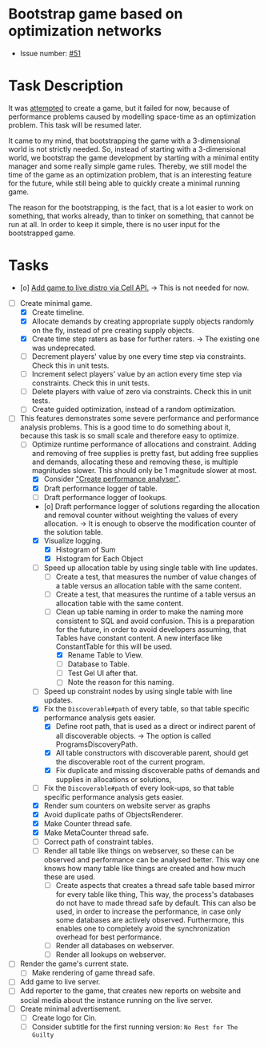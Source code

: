 # Bootstrap game based on optimization networks
* Issue number: [\#51](https://codeberg.org/splitcells-net/net.splitcells.network.community/issues/51)
# Task Description
It was [attempted](task-archive/2022-12-21-1-create-game-based-on-optimization-networks.md) to create a game,
but it failed for now, because of performance problems caused by modelling space-time as an optimization problem.
This task will be resumed later.

It came to my mind, that bootstrapping the game with a 3-dimensional world is not strictly needed.
So, instead of starting with a 3-dimensional world,
we bootstrap the game development by starting with a minimal entity manager and some really simple game rules.
Thereby, we still model the time of the game as an optimization problem,
that is an interesting feature for the future,
while still being able to quickly create a minimal running game.

The reason for the bootstrapping,
is the fact, that is a lot easier to work on something,
that works already,
than to tinker on something, that cannot be run at all.
In order to keep it simple, there is no user input for the bootstrapped game.
# Tasks
* [o] [Add game to live distro via Cell API.](../compatibility-portability-and-adaptability/2024-08-06-establish-cell-api.md) -> This is not needed for now.
* [ ] Create minimal game. 
    * [x] Create timeline.
    * [x] Allocate demands by creating appropriate supply objects randomly on the fly, instead of pre creating supply objects.
    * [x] Create time step raters as base for further raters. -> The existing one was undeprecated.
    * [ ] Decrement players' value by one every time step  via constraints. Check this in unit tests.
    * [ ] Increment select players' value by an action every time step  via constraints. Check this in unit tests.
    * [ ] Delete players with value of zero via constraints. Check this in unit tests.
    * [ ] Create guided optimization, instead of a random optimization.
* [ ] This features demonstrates some severe performance and performance analysis problems.
  This is a good time to do something about it, because this task is so small scale and therefore easy to optimize. 
    * [ ] Optimize runtime performance of allocations and constraint.
      Adding and removing of free supplies is pretty fast,
      but adding free supplies and demands, allocating these and removing these, is multiple magnitudes slower.
      This should only be 1 magnitude slower at most.
        * [x] Consider ["Create performance analyser"](../performance-engineering/2023-06-06-create-performance-analyser.md).
        * [x] Draft performance logger of table.
        * [ ] Draft performance logger of lookups.
        * [o] Draft performance logger of solutions regarding the allocation and removal counter without weighting the values of every allocation.
          -> It is enough to observe the modification counter of the solution table.
        * [x] Visualize logging.
            * [x] Histogram of Sum
            * [x] Histogram for Each Object
        * [ ] Speed up allocation table by using single table with line updates.
            * [ ] Create a test, that measures the number of value changes of a table versus an allocation table with the same content.
            * [ ] Create a test, that measures the runtime of a table versus an allocation table with the same content.
            * [ ] Clean up table naming in order to make the naming more consistent to SQL and avoid confusion.
              This is a preparation for the future, in order to avoid developers assuming, that Tables have constant content.
              A new interface like ConstantTable for this will be used.
                * [x] Rename Table to View.
                * [ ] Database to Table.
                * [ ] Test Gel UI after that.
                * [ ] Note the reason for this naming.
        * [ ] Speed up constraint nodes by using single table with line updates.
        * [x] Fix the `Discoverable#path` of every table, so that table specific performance analysis gets easier.
            * [x] Define root path, that is used as a direct or indirect parent of all discoverable objects.
              -> The option is called ProgramsDiscoveryPath.
            * [x] All table constructors with discoverable parent, should get the discoverable root of the current program.
            * [x] Fix duplicate and missing discoverable paths of demands and supplies in allocations or solutions,
        * [ ] Fix the `Discoverable#path` of every look-ups, so that table specific performance analysis gets easier.
        * [x] Render sum counters on website server as graphs
        * [x] Avoid duplicate paths of ObjectsRenderer.
        * [x] Make Counter thread safe.
        * [x] Make MetaCounter thread safe.
        * [ ] Correct path of constraint tables.
        * [ ] Render all table like things on webserver, so these can be observed and performance can be analysed better.
          This way one knows how many table like things are created and how much these are used.
            * [ ] Create aspects that creates a thread safe table based mirror for every table like thing,
              This way, the process's databases do not have to made thread safe by default.
              This can also be used, in order to increase the performance, in case only some databases are actively observed.
              Furthermore, this enables one to completely avoid the synchronization overhead for best performance.
            * [ ] Render all databases on webserver.
            * [ ] Render all lookups on webserver.
* [ ] Render the game's current state.
    * [ ] Make rendering of game thread safe.
* [ ] Add game to live server.
* [ ] Add reporter to the game, that creates new reports on website and social media about the instance running on the live server.
* [ ] Create minimal advertisement.
    * [ ] Create logo for Cin.
    * [ ] Consider subtitle for the first running version: `No Rest for The Guilty`
